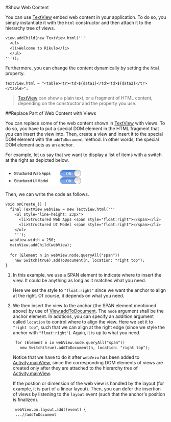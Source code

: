 #Show Web Content

You can use [TextView](api:view) embed web content in your application. To do so, you simply instantiate it with the `html` constructor and then attach it to the hierarchy tree of views.

    view.addChild(new TextView.html('''
      <ul>
      <li>Welcome to Rikulo</li>
      </ul>
    '''));

Furthermore, you can change the content dynamically by setting the `html` property.

    textView.html = "<table><tr><td>${data1}</td><td>${data2}</tr></table>";

> [TextView](api:view) can show a plain text, or a fragment of HTML content, depending on the constructor and the property you use.

##Replace Part of Web Content with Views

You can replace some of the web content shown in [TextView](api:view) with views. To do so, you have to put a special DOM element in the HTML fragment that you can insert the view into. Then, create a view and insert it to the special DOM element with the `addToDocument` method. In other words, the special DOM element acts as an anchor.

For example, let us say that we want to display a list of items with a switch at the right as depicted below.

![Embed Web that embeds View](embedWebEmbedView.jpg?raw=true)

Then, we can write the code as follows.

    void onCreate_() {
      final TextView webView = new TextView.html('''
        <ul style="line-height: 23px">
          <li>Structured Web Apps <span style="float:right"></span></li>
          <li>Structured UI Model <span style="float:right"></span></li>
        </ul>
        ''');
      webView.width = 250;
      mainView.addChild(webView);

      for (Element n in webView.node.queryAll("span"))
        new Switch(true).addToDocument(n, location: "right top");
    }

1. In this example, we use a SPAN element to indicate where to insert the view. It could be anything as long as it matches what you need.

    Here we set the style to `"float:right"` since we want the anchor to align at the right. Of course, it depends on what you need.

2. We then insert the view to the anchor (the SPAN element mentioned above) by use of [View.addToDocument](api:view). The `node` argument shall be the anchor element. In addtions, you can specify an addition argument called `location` to control where to align the view. Here we set it to `"right top"`, such that we can align at the right edge (since we style the anchor with `"float:right"`). Again, it is up to what you need.

        for (Element n in webView.node.queryAll("span"))
          new Switch(true).addToDocument(n, location: "right top");

    Notice that we have to do it after `webVeiw` has been added to [Activity.mainView](api:app), since the corresponding DOM elements of views are created only after they are attached to the hierarchy tree of [Activity.mainView](api:app).

    If the postion or dimension of the web view is handled by the layout (for example, it is part of a linear layout). Then, you can defer the insertion of views by listening to the `layout` event (such that the anchor's position is finalized).

        webView.on.layout.add((event) {
        ...//addToDocument
